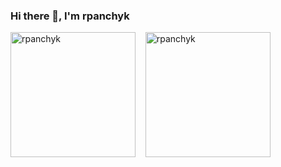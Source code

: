 ### Hi there 👋, I'm rpanchyk
<picture>
  <source media="(prefers-color-scheme: dark)" />
  <source media="(prefers-color-scheme: light), (prefers-color-scheme: no-preference)" />
  <img src="https://github-readme-stats.vercel.app/api?username=rpanchyk&show_icons=true&hide_rank=true&hide_title=true&text_bold=false" alt="rpanchyk" height="200" />
</picture>
&nbsp;&nbsp;
<picture>
  <source media="(prefers-color-scheme: dark)" />
  <source media="(prefers-color-scheme: light), (prefers-color-scheme: no-preference)" />
  <img src="https://github-readme-stats.vercel.app/api/top-langs?username=rpanchyk&show_icons=true&locale=en&layout=compact&hide_title=true" alt="rpanchyk" height="200" />
</picture>
